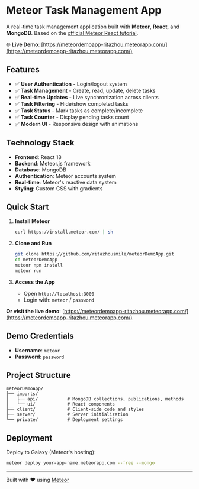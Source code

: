# Meteor Task Management App

A real-time task management application built with **Meteor**, **React**, and **MongoDB**. Based on the [official Meteor React tutorial](https://docs.meteor.com/tutorials/react/#create-task-component).

🌐 **Live Demo**: [https://meteordemoapp-ritazhou.meteorapp.com/](https://meteordemoapp-ritazhou.meteorapp.com/)

## Features

- ✅ **User Authentication** - Login/logout system
- ✅ **Task Management** - Create, read, update, delete tasks
- ✅ **Real-time Updates** - Live synchronization across clients
- ✅ **Task Filtering** - Hide/show completed tasks
- ✅ **Task Status** - Mark tasks as complete/incomplete
- ✅ **Task Counter** - Display pending tasks count
- ✅ **Modern UI** - Responsive design with animations

## Technology Stack

- **Frontend**: React 18
- **Backend**: Meteor.js framework
- **Database**: MongoDB
- **Authentication**: Meteor accounts system
- **Real-time**: Meteor's reactive data system
- **Styling**: Custom CSS with gradients

## Quick Start

1. **Install Meteor**
   ```bash
   curl https://install.meteor.com/ | sh
   ```

2. **Clone and Run**
   ```bash
   git clone https://github.com/ritazhousmile/meteorDemoApp.git
   cd meteorDemoApp
   meteor npm install
   meteor run
   ```

3. **Access the App**
   - Open `http://localhost:3000`
   - Login with: `meteor` / `password`

**Or visit the live demo**: [https://meteordemoapp-ritazhou.meteorapp.com/](https://meteordemoapp-ritazhou.meteorapp.com/)

## Demo Credentials
- **Username**: `meteor`
- **Password**: `password`

## Project Structure

```
meteorDemoApp/
├── imports/
│   ├── api/           # MongoDB collections, publications, methods
│   └── ui/            # React components
├── client/            # Client-side code and styles
├── server/            # Server initialization
└── private/           # Deployment settings
```

## Deployment

Deploy to Galaxy (Meteor's hosting):
```bash
meteor deploy your-app-name.meteorapp.com --free --mongo
```

---

Built with ❤️ using [Meteor](https://meteor.com) 